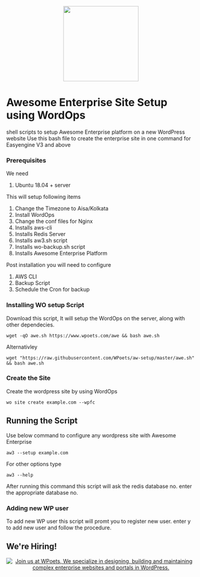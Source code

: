 <p align="center">
	<a href="https://www.wpoets.com/" target="_blank"><img width="200"src="https://www.wpoets.com/wp-content/uploads/2018/05/WPoets-logo-1.svg"></a>
</p>

# Awesome Enterprise Site Setup using WordOps

shell scripts to setup Awesome Enterprise platform on a new WordPress website
Use this bash file to create the enterprise site in one command for Easyengine V3 and above

### Prerequisites

We need 

1. Ubuntu 18.04 + server

This will setup following items

1. Change the Timezone to Aisa/Kolkata
2. Install WordOps 
3. Change the conf files for Nginx
4. Installs aws-cli
5. Installs Redis Server
6. Installs aw3.sh script
7. Installs wo-backup.sh script
8. Installs Awesome Enterprise Platform

Post installation you will need to configure 

1. AWS CLI 
2. Backup Script
3. Schedule the Cron for backup

### Installing WO setup Script

Download this script, It will setup the WordOps on the server, along with other dependecies.

```
wget -qO awe.sh https://www.wpoets.com/awe && bash awe.sh

```
Alternativley 
```
wget "https://raw.githubusercontent.com/WPoets/aw-setup/master/awe.sh" && bash awe.sh

```

### Create the Site

Create the wordpress site by using WordOps

```
wo site create example.com --wpfc
```

## Running the Script

Use below command to configure any wordpress site with Awesome Enterprise

```
aw3 --setup example.com

```

For other options type
```
aw3 --help

```

After running this command this script will ask the redis database no.
enter the appropriate database no.

### Adding new WP user

To add new WP user this script will promt you to register new user.
enter y to add new user and follow the procedure.


## We're Hiring!

<p align="center">
<a href="https://www.wpoets.com/careers/"><img src="https://www.wpoets.com/wp-content/uploads/2020/11/work-with-us_1776x312.png" alt="Join us at WPoets, We specialize in designing, building and maintaining complex enterprise websites and portals in WordPress."></a>
</p>